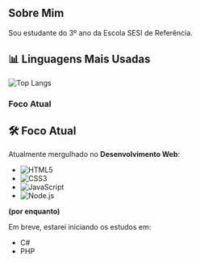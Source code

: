 ## Sobre Mim

Sou estudante do 3º ano da Escola SESI de Referência.


## 📊 Linguagens Mais Usadas

![Top Langs](	https://github-readme-stats.vercel.app/api/top-langs/?username=Braian-de-Liz&theme=panda&layout=compact&hide_border=true)

### Foco Atual


## 🛠 Foco Atual
Atualmente mergulhado no **Desenvolvimento Web**:

- ![HTML5](https://img.shields.io/badge/-HTML5-E34F26?logo=html5&logoColor=white)
- ![CSS3](https://img.shields.io/badge/-CSS3-1572B6?logo=css3&logoColor=white)
- ![JavaScript](https://img.shields.io/badge/-JavaScript-F7DF1E?logo=javascript&logoColor=black)
- ![Node.js](https://img.shields.io/badge/-Node.js-339933?logo=node.js&logoColor=white)

**(por enquanto)**

Em breve, estarei iniciando os estudos em:

- C#  
- PHP
